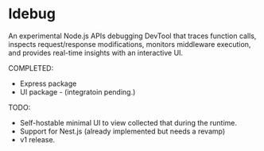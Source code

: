 Idebug
======

An experimental Node.js APIs debugging DevTool that traces function calls, inspects request/response modifications, monitors middleware execution, and provides real-time insights with an interactive UI.

COMPLETED:

 - Express package
 - UI package - (integratoin pending.)

TODO:

- Self-hostable minimal UI to view collected that during the runtime.
- Support for Nest.js (already implemented but needs a revamp)
- v1 release.
  
